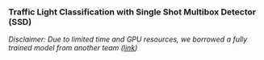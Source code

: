 ### Traffic Light Classification with Single Shot Multibox Detector (SSD)

_Disclaimer: Due to limited time and GPU resources, we borrowed a fully trained model from another team ([link]())_